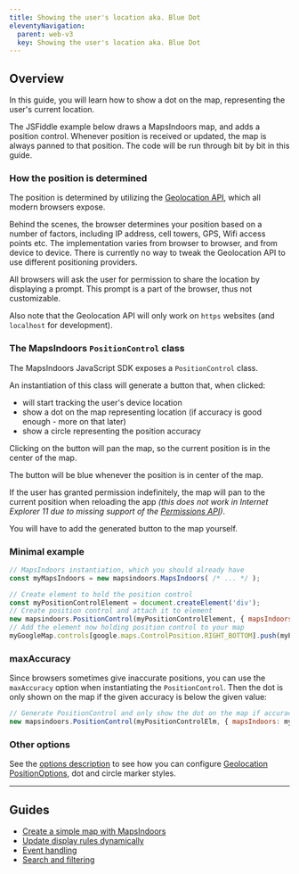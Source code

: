 ```yaml
---
title: Showing the user's location aka. Blue Dot
eleventyNavigation:
  parent: web-v3
  key: Showing the user's location aka. Blue Dot
---
```


## Overview

In this guide, you will learn how to show a dot on the map, representing the user's current location.

The JSFiddle example below draws a MapsIndoors map, and adds a position control. Whenever position is received or updated, the map is always panned to that position. The code will be run through bit by bit in this guide.

<script async src="//jsfiddle.net/ammapspeople/4qxL90ta/embed/html,result/"></script>

### How the position is determined

The position is determined by utilizing the [Geolocation API](https://developer.mozilla.org/en-US/docs/Web/API/Geolocation_API), which all modern browsers expose.

Behind the scenes, the browser determines your position based on a number of factors, including IP address, cell towers, GPS, Wifi access points etc. The implementation varies from browser to browser, and from device to device. There is currently no way to tweak the Geolocation API to use different positioning providers.

All browsers will ask the user for permission to share the location by displaying a prompt. This prompt is a part of the browser, thus not customizable.

Also note that the Geolocation API will only work on `https` websites (and `localhost` for development).

### The MapsIndoors `PositionControl` class

The MapsIndoors JavaScript SDK exposes a `PositionControl` class.

An instantiation of this class will generate a button that, when clicked:

* will start tracking the user's device location
* show a dot on the map representing location (if accuracy is good enough - more on that later)
* show a circle representing the position accuracy

Clicking on the button will pan the map, so the current position is in the center of the map.

The button will be blue whenever the position is in center of the map.

If the user has granted permission indefinitely, the map will pan to the current position when reloading the app *(this does not work in Internet Explorer 11 due to missing support of the [Permissions API](https://developer.mozilla.org/en-US/docs/Web/API/Permissions_API))*.

You will have to add the generated button to the map yourself.

### Minimal example

```js
// MapsIndoors instantiation, which you should already have
const myMapsIndoors = new mapsindoors.MapsIndoors( /* ... */ );

// Create element to hold the position control
const myPositionControlElement = document.createElement('div');
// Create position control and attach it to element
new mapsindoors.PositionControl(myPositionControlElement, { mapsIndoors: myMapsIndoors });
// Add the element now holding position control to your map
myGoogleMap.controls[google.maps.ControlPosition.RIGHT_BOTTOM].push(myPositionControlElement);
```

### maxAccuracy

Since browsers sometimes give inaccurate positions, you can use the `maxAccuracy` option when instantiating the `PositionControl`. Then the dot is only shown on the map if the given accuracy is below the given value:

```js
// Generate PositionControl and only show the dot on the map if accuracy is better than 80 meters
new mapsindoors.PositionControl(myPositionControlElm, { mapsIndoors: myMapsIndoors, maxAccuracy: 80 });
```

### Other options

See the [options description](https://app.mapsindoors.com/mapsindoors/js/sdk/latest/docs/global.html#PositionControlOptions) to see how you can configure [Geolocation PositionOptions](https://developer.mozilla.org/en-US/docs/Web/API/PositionOptions), dot and circle marker styles.

---

## Guides

* [Create a simple map with MapsIndoors](/../web/v3/guides/simple_map/)
* [Update display rules dynamically](/../web/v3/guides/dynamic-updates/)
* [Event handling](/../web/v3/guides/using_events/)
* [Search and filtering](/../web/v3/guides/search_and_filtering/)
